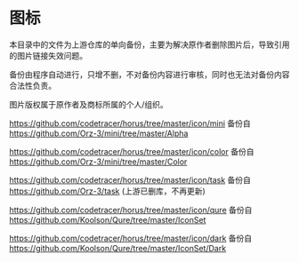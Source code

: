 # 图标

本目录中的文件为上游仓库的单向备份，主要为解决原作者删除图片后，导致引用的图片链接失效问题。

备份由程序自动进行，只增不删，不对备份内容进行审核，同时也无法对备份内容合法性负责。

图片版权属于原作者及商标所属的个人/组织。

https://github.com/codetracer/horus/tree/master/icon/mini 备份自 https://github.com/Orz-3/mini/tree/master/Alpha    

https://github.com/codetracer/horus/tree/master/icon/color 备份自 https://github.com/Orz-3/mini/tree/master/Color

https://github.com/codetracer/horus/tree/master/icon/task 备份自 https://github.com/Orz-3/task   (上游已删库，不再更新)

https://github.com/codetracer/horus/tree/master/icon/qure 备份自 https://github.com/Koolson/Qure/tree/master/IconSet

https://github.com/codetracer/horus/tree/master/icon/dark 备份自 https://github.com/Koolson/Qure/tree/master/IconSet/Dark







